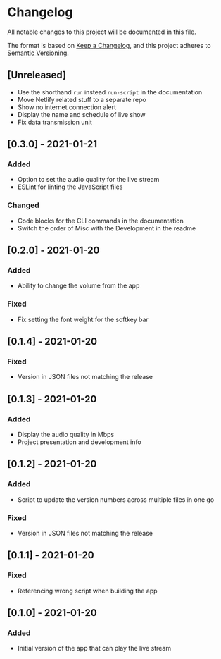 # Changelog

All notable changes to this project will be documented in this file.

The format is based on [Keep a Changelog](https://keepachangelog.com/en/1.0.0/),
and this project adheres to [Semantic Versioning](https://semver.org/spec/v2.0.0.html).

## [Unreleased]
- Use the shorthand `run` instead `run-script` in the documentation
- Move Netlify related stuff to a separate repo
- Show no internet connection alert
- Display the name and schedule of live show
- Fix data transmission unit

## [0.3.0] - 2021-01-21
### Added
- Option to set the audio quality for the live stream
- ESLint for linting the JavaScript files

### Changed
- Code blocks for the CLI commands in the documentation
- Switch the order of Misc with the Development in the readme

## [0.2.0] - 2021-01-20
### Added
- Ability to change the volume from the app

### Fixed
- Fix setting the font weight for the softkey bar

## [0.1.4] - 2021-01-20
### Fixed
- Version in JSON files not matching the release

## [0.1.3] - 2021-01-20
### Added
- Display the audio quality in Mbps
- Project presentation and development info

## [0.1.2] - 2021-01-20
### Added
- Script to update the version numbers across multiple files in one go

### Fixed
- Version in JSON files not matching the release

## [0.1.1] - 2021-01-20
### Fixed
- Referencing wrong script when building the app

## [0.1.0] - 2021-01-20
### Added
- Initial version of the app that can play the live stream

